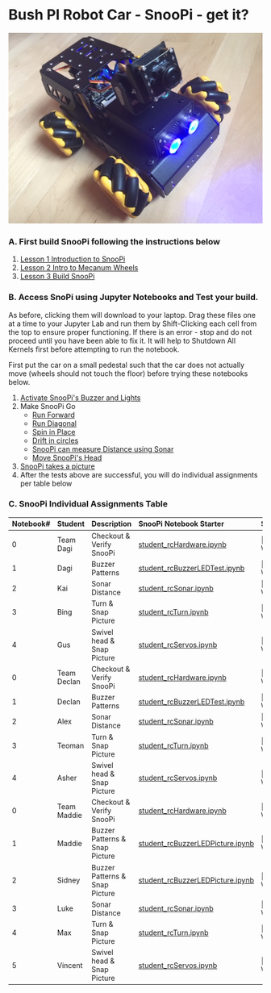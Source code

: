 # Bush PI Robot Car - SnooPi -  get it?

![snoopi](snoopi.jpg)

### A.  First build SnooPi following the instructions below

1. [Lesson 1 Introduction to SnooPi](Lesson1_Intro_SnooPi.pdf)
1. [Lesson 2 Intro to Mecanum Wheels](Lesson2_Intro_Mecanum_Wheels.pdf)
1. [Lesson 3 Build SnooPi](Lesson3_Build_TurboPI.pdf)

### B.  Access SnoPi using Jupyter Notebooks and Test your build.

As before, clicking them will download to your laptop.  Drag these files one at a time to your Jupyter Lab and run them by Shift-Clicking each cell from the top to ensure proper functioning.  If there is an error - stop and do not proceed until you have been able to fix it.   It will help to Shutdown All Kernels first before attempting to run the notebook.

First put the car on a small pedestal such that the car does not actually move (wheels should not touch the floor) before trying these notebooks below.  

1. [Activate SnooPi's Buzzer and Lights](assignments/student_rcBuzzerLEDTest.ipynb)
2. Make SnooPi Go
    - [Run Forward](assignments/student_rcForward.ipynb)
    - [Run Diagonal](assignments/student_rcSlant.ipynb)
    - [Spin in Place](assignments/student_rcSpin.ipynb)
    - [Drift in circles](assignments/student_rcSpin.ipynb)
    - [SnooPi can measure Distance using Sonar](assignments/student_rcSonar.ipynb)
    - [Move SnooPi's Head](assignments/student_rcServos.ipynb)
3. [SnooPi takes a picture](assignments/student_rcCamera.ipynb)
4. After the tests above are successful, you will do individual assignments per table below

### C. SnooPi Individual Assignments Table

Notebook#|Student|Description|SnooPi Notebook Starter|Status
:---|:---|:---|:---|:---|
0|Team Dagi|Checkout & Verify SnooPi|[student_rcHardware.ipynb](http://bushastrolab.com/hub/user-redirect/git-pull?repo=https%3A%2F%2Fgithub.com%2Fchandrunarayan%2Ffcsr&branch=gh-pages&urlpath=lab%2Ftree%2Ffcsr%2Fprojects%2Frpi_car%2Fassignments%2Fstudent_rcHardware.ipynb)|🤖 IN-WORK
1|Dagi|Buzzer Patterns|[student_rcBuzzerLEDTest.ipynb](http://bushastrolab.com/hub/user-redirect/git-pull?repo=https%3A%2F%2Fgithub.com%2Fchandrunarayan%2Ffcsr&branch=gh-pages&urlpath=lab%2Ftree%2Ffcsr%2Fprojects%2Frpi_car%2Fassignments%2Fstudent_rcBuzzerLEDTest.ipynb)|🤖 IN-WORK
2|Kai|Sonar Distance|[student_rcSonar.ipynb](http://bushastrolab.com/hub/user-redirect/git-pull?repo=https%3A%2F%2Fgithub.com%2Fchandrunarayan%2Ffcsr&branch=gh-pages&urlpath=lab%2Ftree%2Ffcsr%2Fprojects%2Frpi_car%2Fassignments%2Fstudent_rcSonar.ipynb)|🤖 IN-WORK
3|Bing|Turn & Snap Picture|[student_rcTurn.ipynb](http://bushastrolab.com/hub/user-redirect/git-pull?repo=https%3A%2F%2Fgithub.com%2Fchandrunarayan%2Ffcsr&branch=gh-pages&urlpath=lab%2Ftree%2Ffcsr%2Fprojects%2Frpi_car%2Fassignments%2Fstudent_rcTurn.ipynb)|🤖 IN-WORK
4|Gus|Swivel head & Snap Picture|[student_rcServos.ipynb](http://bushastrolab.com/hub/user-redirect/git-pull?repo=https%3A%2F%2Fgithub.com%2Fchandrunarayan%2Ffcsr&branch=gh-pages&urlpath=lab%2Ftree%2Ffcsr%2Fprojects%2Frpi_car%2Fassignments%2Fstudent_rcServos.ipynb)|🤖 IN-WORK
0|Team Declan|Checkout & Verify SnooPi|[student_rcHardware.ipynb](http://bushastrolab.com/hub/user-redirect/git-pull?repo=https%3A%2F%2Fgithub.com%2Fchandrunarayan%2Ffcsr&branch=gh-pages&urlpath=lab%2Ftree%2Ffcsr%2Fprojects%2Frpi_car%2Fassignments%2Fstudent_rcHardware.ipynb)|🤖 IN-WORK
1|Declan|Buzzer Patterns|[student_rcBuzzerLEDTest.ipynb](http://bushastrolab.com/hub/user-redirect/git-pull?repo=https%3A%2F%2Fgithub.com%2Fchandrunarayan%2Ffcsr&branch=gh-pages&urlpath=lab%2Ftree%2Ffcsr%2Fprojects%2Frpi_car%2Fassignments%2Fstudent_rcBuzzerLEDTest.ipynb)|🤖 IN-WORK
2|Alex|Sonar Distance|[student_rcSonar.ipynb](http://bushastrolab.com/hub/user-redirect/git-pull?repo=https%3A%2F%2Fgithub.com%2Fchandrunarayan%2Ffcsr&branch=gh-pages&urlpath=lab%2Ftree%2Ffcsr%2Fprojects%2Frpi_car%2Fassignments%2Fstudent_rcSonar.ipynb)|🤖 IN-WORK
3|Teoman|Turn & Snap Picture|[student_rcTurn.ipynb](http://bushastrolab.com/hub/user-redirect/git-pull?repo=https%3A%2F%2Fgithub.com%2Fchandrunarayan%2Ffcsr&branch=gh-pages&urlpath=lab%2Ftree%2Ffcsr%2Fprojects%2Frpi_car%2Fassignments%2Fstudent_rcTurn.ipynb)|🤖 IN-WORK
4|Asher|Swivel head & Snap Picture|[student_rcServos.ipynb](http://bushastrolab.com/hub/user-redirect/git-pull?repo=https%3A%2F%2Fgithub.com%2Fchandrunarayan%2Ffcsr&branch=gh-pages&urlpath=lab%2Ftree%2Ffcsr%2Fprojects%2Frpi_car%2Fassignments%2Fstudent_rcServos.ipynb)|🤖 IN-WORK
0|Team Maddie|Checkout & Verify SnooPi|[student_rcHardware.ipynb](http://bushastrolab.com/hub/user-redirect/git-pull?repo=https%3A%2F%2Fgithub.com%2Fchandrunarayan%2Ffcsr&branch=gh-pages&urlpath=lab%2Ftree%2Ffcsr%2Fprojects%2Frpi_car%2Fassignments%2Fstudent_rcHardware.ipynb)|🤖 IN-WORK
1|Maddie|Buzzer Patterns & Snap Picture|[student_rcBuzzerLEDPicture.ipynb](http://bushastrolab.com/hub/user-redirect/git-pull?repo=https%3A%2F%2Fgithub.com%2Fchandrunarayan%2Ffcsr&branch=gh-pages&urlpath=lab%2Ftree%2Ffcsr%2Fprojects%2Frpi_car%2Fassignments%2Fstudent_rcBuzzerLEDTest.ipynb)|🤖 IN-WORK
2|Sidney|Buzzer Patterns & Snap Picture|[student_rcBuzzerLEDPicture.ipynb](http://bushastrolab.com/hub/user-redirect/git-pull?repo=https%3A%2F%2Fgithub.com%2Fchandrunarayan%2Ffcsr&branch=gh-pages&urlpath=lab%2Ftree%2Ffcsr%2Fprojects%2Frpi_car%2Fassignments%2Fstudent_rcBuzzerLEDTest.ipynb)|🤖 IN-WORK
3|Luke|Sonar Distance|[student_rcSonar.ipynb](http://bushastrolab.com/hub/user-redirect/git-pull?repo=https%3A%2F%2Fgithub.com%2Fchandrunarayan%2Ffcsr&branch=gh-pages&urlpath=lab%2Ftree%2Ffcsr%2Fprojects%2Frpi_car%2Fassignments%2Fstudent_rcSonar.ipynb)|🤖 IN-WORK
4|Max|Turn & Snap Picture|[student_rcTurn.ipynb](http://bushastrolab.com/hub/user-redirect/git-pull?repo=https%3A%2F%2Fgithub.com%2Fchandrunarayan%2Ffcsr&branch=gh-pages&urlpath=lab%2Ftree%2Ffcsr%2Fprojects%2Frpi_car%2Fassignments%2Fstudent_rcTurn.ipynb)|🤖 IN-WORK
5|Vincent|Swivel head & Snap Picture|[student_rcServos.ipynb](http://bushastrolab.com/hub/user-redirect/git-pull?repo=https%3A%2F%2Fgithub.com%2Fchandrunarayan%2Ffcsr&branch=gh-pages&urlpath=lab%2Ftree%2Ffcsr%2Fprojects%2Frpi_car%2Fassignments%2Fstudent_rcServos.ipynb)|🤖 IN-WORK

